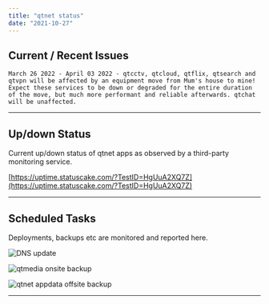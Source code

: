 ```yaml
---
title: "qtnet status"
date: "2021-10-27"
---
```


## Current / Recent Issues

```
March 26 2022 - April 03 2022 - qtcctv, qtcloud, qtflix, qtsearch and qtvpn will be affected by an equipment move from Mum's house to mine! Expect these services to be down or degraded for the entire duration of the move, but much more performant and reliable afterwards. qtchat will be unaffected.
```


***


## Up/down Status

Current up/down status of qtnet apps as observed by a third-party monitoring service.

[https://uptime.statuscake.com/?TestID=HgUuA2XQ7Z](https://uptime.statuscake.com/?TestID=HgUuA2XQ7Z)


***


## Scheduled Tasks

Deployments, backups etc are monitored and reported here.

![DNS update](https://healthchecks.io/badge/929328ec-f605-456e-b65c-7912ee/4Dz0Lfus/dns-update.svg)

![qtmedia onsite backup](https://healthchecks.io/badge/929328ec-f605-456e-b65c-7912ee/IFtexcuC/qtmedia-onsite-backup.svg)

![qtnet appdata offsite backup](https://healthchecks.io/badge/929328ec-f605-456e-b65c-7912ee/XbVP_pmg/qtnet-appdata-offsite-backup.svg)

* * *